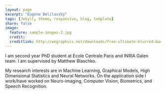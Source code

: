 ```yaml
---
layout: page
excerpt: "Eugene Belilovsky"
tags: [Jekyll, theme, responsive, blog, template]
share: false
image:
  feature: sample-images-2.jpg
  credit: 
  creditlink: http://wegraphics.net/downloads/free-ultimate-blurred-background-pack/
---
```

I am second year PhD student at Ecole Centrale Paris and INRIA Galen team. I am supervised by Matthew Blaschko.


My research interests are in Machine Learning, Graphical Models, High Dimensional Statistics and Neural Networks. On the application side I work/have worked on Neuro-imaging, Computer Vision, Biometrics, and Speech Recognition.  
